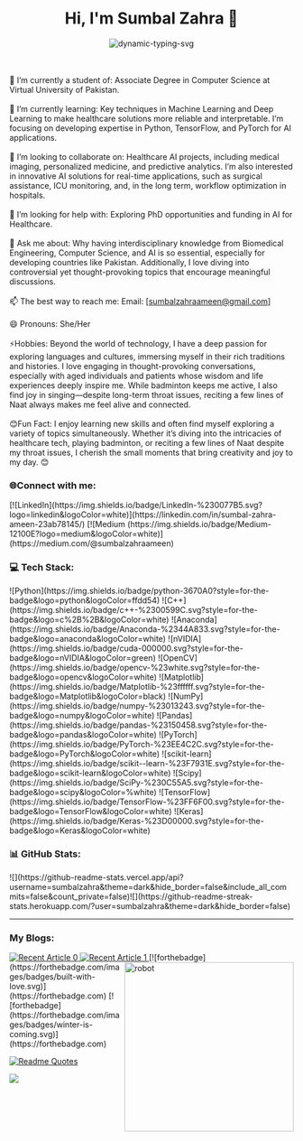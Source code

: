 <h1 align="center">Hi, I'm Sumbal Zahra 👋</h1>

<p align="center">
  <img src="https://readme-typing-svg.herokuapp.com?font=Ubuntu&color=040D11&size=30&center=true&vCenter=true&width=600&lines=%F0%9F%8C%9F+Mesmerized+by+Power+of+Tech+for+Healthcare;🚀+Exploring+ML%2C+DL%2C+and+AI;👩‍💻+Student+Developer;🧩+Occasional+Competitive+Programmer;📚+Life-long+Learner;✈️+Waiting+to+Travel+the+World" alt="dynamic-typing-svg" />
</p>

<br><br>🔭 I’m currently a student of: Associate Degree in Computer Science at Virtual University of Pakistan.<br><br>🌱 I’m currently learning: Key techniques in Machine Learning and Deep Learning to make healthcare solutions more reliable and interpretable. I’m focusing on developing expertise in Python, TensorFlow, and PyTorch for AI applications.<br><br>👯 I’m looking to collaborate on: Healthcare AI projects, including medical imaging, personalized medicine, and predictive analytics. I’m also interested in innovative AI solutions for real-time applications, such as surgical assistance, ICU monitoring, and, in the long term, workflow optimization in hospitals.<br><br>🤔 I’m looking for help with: Exploring PhD opportunities and funding in AI for Healthcare.<br><br>💬 Ask me about: Why having interdisciplinary knowledge from Biomedical Engineering, Computer Science, and AI is so essential, especially for developing countries like Pakistan. Additionally, I love diving into controversial yet thought-provoking topics that encourage meaningful discussions.<br><br>📫 The best way to reach me: Email: [sumbalzahraameen@gmail.com]<br><br>😄 Pronouns: She/Her<br><br>⚡Hobbies: Beyond the world of technology, I have a deep passion for exploring languages and cultures, immersing myself in their rich traditions and histories. I love engaging in thought-provoking conversations, especially with aged individuals and patients whose wisdom and life experiences deeply inspire me. While badminton keeps me active, I also find joy in singing—despite long-term throat issues, reciting a few lines of Naat always makes me feel alive and connected.<br><br>😊Fun Fact: I enjoy learning new skills and often find myself exploring a variety of topics simultaneously. Whether it’s diving into the intricacies of healthcare tech, playing badminton, or reciting a few lines of Naat despite my throat issues, I cherish the small moments that bring creativity and joy to my day.
😊


<h3 align="left">🌐Connect with me:</h3>
[![LinkedIn](https://img.shields.io/badge/LinkedIn-%230077B5.svg?logo=linkedin&logoColor=white)](https://linkedin.com/in/sumbal-zahra-ameen-23ab78145/) [![Medium
(https://img.shields.io/badge/Medium-12100E?logo=medium&logoColor=white)](https://medium.com/@sumbalzahraameen) 

<h3 align="left">💻 Tech Stack:</h3>
![Python](https://img.shields.io/badge/python-3670A0?style=for-the-badge&logo=python&logoColor=ffdd54) ![C++](https://img.shields.io/badge/c++-%2300599C.svg?style=for-the-badge&logo=c%2B%2B&logoColor=white) ![Anaconda](https://img.shields.io/badge/Anaconda-%2344A833.svg?style=for-the-badge&logo=anaconda&logoColor=white) ![nVIDIA](https://img.shields.io/badge/cuda-000000.svg?style=for-the-badge&logo=nVIDIA&logoColor=green) ![OpenCV](https://img.shields.io/badge/opencv-%23white.svg?style=for-the-badge&logo=opencv&logoColor=white) ![Matplotlib](https://img.shields.io/badge/Matplotlib-%23ffffff.svg?style=for-the-badge&logo=Matplotlib&logoColor=black) ![NumPy](https://img.shields.io/badge/numpy-%23013243.svg?style=for-the-badge&logo=numpy&logoColor=white) ![Pandas](https://img.shields.io/badge/pandas-%23150458.svg?style=for-the-badge&logo=pandas&logoColor=white) ![PyTorch](https://img.shields.io/badge/PyTorch-%23EE4C2C.svg?style=for-the-badge&logo=PyTorch&logoColor=white) ![scikit-learn](https://img.shields.io/badge/scikit--learn-%23F7931E.svg?style=for-the-badge&logo=scikit-learn&logoColor=white) ![Scipy](https://img.shields.io/badge/SciPy-%230C55A5.svg?style=for-the-badge&logo=scipy&logoColor=%white) ![TensorFlow](https://img.shields.io/badge/TensorFlow-%23FF6F00.svg?style=for-the-badge&logo=TensorFlow&logoColor=white) ![Keras](https://img.shields.io/badge/Keras-%23D00000.svg?style=for-the-badge&logo=Keras&logoColor=white)

<h3 align="left">📊 GitHub Stats:</h3>
![](https://github-readme-stats.vercel.app/api?username=sumbalzahra&theme=dark&hide_border=false&include_all_commits=false&count_private=false)![](https://github-readme-streak-stats.herokuapp.com/?user=sumbalzahra&theme=dark&hide_border=false)<br/>  

---
<h3 align="left">My Blogs:</h3>
<a target="_blank" href="https://sumbalzahraameen.medium.com/freshman-year-at-iit-guwahati-ecfb8d8032cb">
  <img src="https://github-readme-medium-recent-article.vercel.app/medium/@gunjan-dhanuka/0" alt="Recent Article 0"/>
</a>
<a target="_blank" href="https://sumbalzahraameen.medium.com/freshman-year-at-iit-guwahati-ecfb8d8032cb">
  <img src="https://github-readme-medium-recent-article.vercel.app/medium/@gunjan-dhanuka/1" alt="Recent Article 1"/>
</a>  
<img align="right" src="./assets/robot.gif" alt="robot" height="300" width="300"/>   
[![forthebadge](https://forthebadge.com/images/badges/built-with-love.svg)](https://forthebadge.com)   
[![forthebadge](https://forthebadge.com/images/badges/winter-is-coming.svg)](https://forthebadge.com)   

[![Readme Quotes](https://quotes-github-readme.vercel.app/api?type=horizontal)](https://github.com/piyushsuthar/github-readme-quotes)
 

[![](https://visitcount.itsvg.in/api?id=sumbalzahra&icon=0&color=0)](https://visitcount.itsvg.in)

<!-- Proudly created with GPRM ( https://gprm.itsvg.in ) -->
